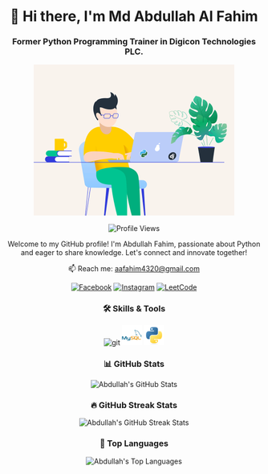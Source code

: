 <!-- Header -->
<h1 align="center">👋 Hi there, I'm Md Abdullah Al Fahim</h1>
<h3 align="center">Former Python Programming Trainer in Digicon Technologies PLC. </h3>

<!-- Picture -->
<p align="center">
  <img src="https://github.com/abdullahfahim2/abdullahfahim2/blob/main/python-2.gif?raw=true" alt="coding" width="400">
</p>

<!-- Profile Views -->
<p align="center">
  <img src="https://komarev.com/ghpvc/?username=abdullahfahim2&label=Profile+Views&color=blueviolet&style=flat-square" alt="Profile Views">
</p>


<!-- Introduction -->
<p align="center">
  Welcome to my GitHub profile! I'm Abdullah Fahim, passionate about Python and eager to share knowledge. Let's connect and innovate together!
</p>

<!-- Contact Info -->
<p align="center">
  📫 Reach me: <a href="mailto:aafahim4320@gmail.com">aafahim4320@gmail.com</a>
</p>

<!-- Social Media Links -->
<p align="center">
  <a href="https://fb.com/abdullah.fahim.507" target="_blank"><img src="https://img.shields.io/badge/Facebook-abdullah.fahim.507-blue?style=for-the-badge&logo=facebook" alt="Facebook"></a>
  <a href="https://instagram.com/abdullah_fahim20" target="_blank"><img src="https://img.shields.io/badge/Instagram-abdullah_fahim20-red?style=for-the-badge&logo=instagram" alt="Instagram"></a>
  <a href="https://www.leetcode.com/abdullahfahim" target="_blank"><img src="https://img.shields.io/badge/LeetCode-abdullahfahim-brightgreen?style=for-the-badge&logo=leetcode" alt="LeetCode"></a>
</p>

<!-- Skills -->
<h3 align="center">🛠️ Skills & Tools</h3>
<p align="center">
  <img src="https://www.vectorlogo.zone/logos/git-scm/git-scm-icon.svg" alt="git" width="40" height="40"/>
  <img src="https://raw.githubusercontent.com/devicons/devicon/master/icons/mysql/mysql-original-wordmark.svg" alt="mysql" width="40" height="40"/>
  <img src="https://raw.githubusercontent.com/devicons/devicon/master/icons/python/python-original.svg" alt="python" width="40" height="40"/>
</p>

<!-- GitHub Stats -->
<h3 align="center">📊 GitHub Stats</h3>
<p align="center">
  <img src="https://github-readme-stats.vercel.app/api?username=abdullahfahim2&show_icons=true&theme=vue" alt="Abdullah's GitHub Stats">
</p>

<!-- GitHub Streak Stats -->
<h3 align="center">🔥 GitHub Streak Stats</h3>
<p align="center">
  <img src="https://github-readme-streak-stats.herokuapp.com/?user=abdullahfahim2&theme=vue" alt="Abdullah's GitHub Streak Stats">
</p>


<!-- Top Languages -->
<h3 align="center">🌟 Top Languages</h3>
<p align="center">
  <img src="https://github-readme-stats.vercel.app/api/top-langs/?username=abdullahfahim2&layout=compact&theme=vue" alt="Abdullah's Top Languages">
</p>
